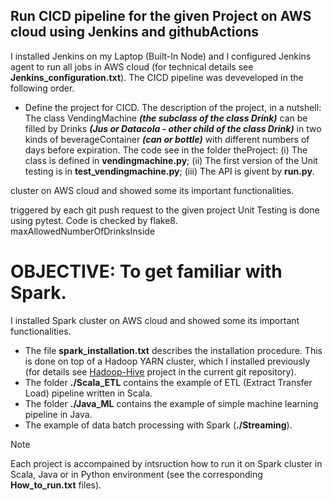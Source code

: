 ## Run CICD pipeline for the given Project on AWS cloud using Jenkins and githubActions 
I installed Jenkins on my Laptop (Built-In Node) and I configured Jenkins agent to run all jobs in AWS cloud (for technical details see **Jenkins_configuration.txt**). The CICD pipeline was deveveloped in the following order.
* Define the project for CICD. The description of the project, in a nutshell: The class VendingMachine **_(the subclass of the class Drink)_** can be filled by Drinks **_(Jus or Datacola - other child of the class Drink)_** in two kinds of beverageContainer **_(can or bottle)_** with different numbers of days before expiration. The code see in the folder theProject: (i) The class is defined in **vendingmachine.py**; (ii) The first version of the Unit testing is in **test_vendingmachine.py**; (iii) The API is givent by **run.py**.




cluster on AWS cloud and showed some its important functionalities. 







triggered by each git push request to the given project
Unit Testing is done using pytest. Code is checked by flake8.  
maxAllowedNumberOfDrinksInside

# OBJECTIVE: To get familiar with Spark.
I installed Spark cluster on AWS cloud and showed some its important functionalities. 
* The file **spark_installation.txt** describes the installation procedure. This is done on top of a Hadoop YARN cluster, which I installed previously (for details see [Hadoop-Hive](https://github.com/PavelPll/Hadoop-HIVE) project in the current git repository).  
* The folder **./Scala_ETL** contains the example of ETL (Extract Transfer Load) pipeline written in Scala.
* The folder **./Java_ML** contains the example of simple machine learning pipeline in Java.
* The example of data batch processing with Spark (**./Streaming**).
> [!NOTE]
> Each project is accompained by intsruction how to run it on Spark cluster in Scala, Java or in Python environment (see the corresponding **How_to_run.txt** files).
